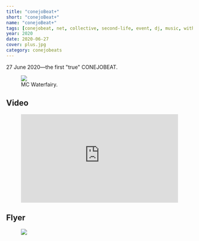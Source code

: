 ```yaml
---
title: "conejoBeat+"
short: "conejoBeat+"
name: "conejoBeat+"
tags: [conejobeat, net, collective, second-life, event, dj, music, with-others, 2020, ongoing]
year: 2020
date: 2020-06-27
cover: plus.jpg
category: conejobeats
---
```


27 June 2020—the first "true" CONEJOBEAT.

<figure>
  <img src="{{ site.baseurl }}/assets/img/wafamc.jpg">
  <figcaption>
    MC Waterfairy.
  </figcaption>
</figure>

## Video

<figure>
  <div style="position:relative;padding-top:56.25%;margin-bottom:7px;">
    <iframe src="https://www.youtube.com/embed/2z4e9N0mBq0" frameborder="0" allowfullscreen
      style="position:absolute;top:0;left:0;width:100%;height:100%;"></iframe>
  </div>
</figure>

## Flyer

<figure>
  <img src="{{ site.baseurl }}/assets/img/plus-flyer.jpg">
</figure>